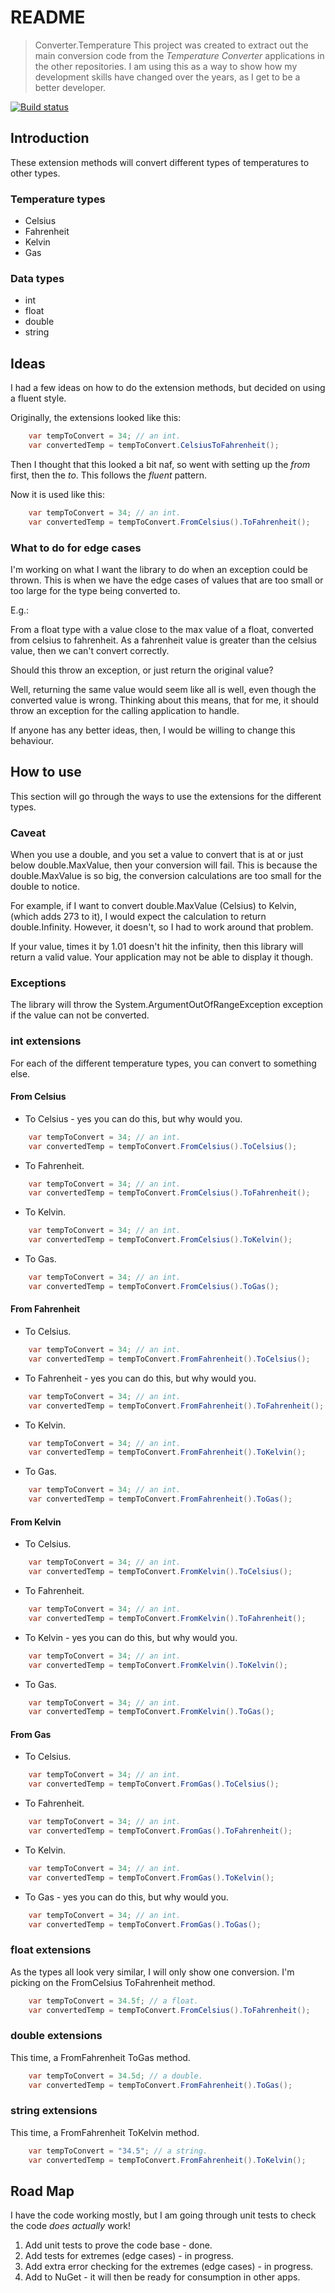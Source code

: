 # README

> Converter.Temperature
> This project was created to extract out the main conversion code from the *Temperature Converter* applications in the other repositories.
> I am using this as a way to show how my development skills have changed over the years, as I get to be a better developer.

[![Build status](https://daeerprojects.visualstudio.com/Converter.Temperature/_apis/build/status/Converter.Temperature)](https://daeerprojects.visualstudio.com/Converter.Temperature/_build/latest?definitionId=8)

## Introduction

These extension methods will convert different types of temperatures to other types.

### Temperature types

* Celsius
* Fahrenheit
* Kelvin
* Gas

### Data types

* int
* float
* double
* string

## Ideas

I had a few ideas on how to do the extension methods, but decided on using a fluent style.

Originally, the extensions looked like this:

``` csharp
    var tempToConvert = 34; // an int.
    var convertedTemp = tempToConvert.CelsiusToFahrenheit();
```

Then I thought that this looked a bit naf, so went with setting up the *from* first, then the *to*.  This follows the *fluent* pattern.

Now it is used like this:

``` csharp
    var tempToConvert = 34; // an int.
    var convertedTemp = tempToConvert.FromCelsius().ToFahrenheit();
```

### What to do for edge cases

I'm working on what I want the library to do when an exception could be thrown.  This is when we have the edge cases of values that are too small or too large for the type being converted to.

E.g.:

From a float type with a value close to the max value of a float, converted from celsius to fahrenheit.  As a fahrenheit value is greater than the celsius value, then we can't convert correctly.

Should this throw an exception, or just return the original value?

Well, returning the same value would seem like all is well, even though the converted value is wrong.  Thinking about this means, that for me, it should throw an exception for the calling application to handle.

If anyone has any better ideas, then, I would be willing to change this behaviour.

## How to use

This section will go through the ways to use the extensions for the different types.

### Caveat

When you use a double, and you set a value to convert that is at or just below double.MaxValue, then your conversion will fail.  This is because the double.MaxValue is so big, the conversion calculations are too small for the double to notice.

For example, if I want to convert double.MaxValue (Celsius) to Kelvin, (which adds 273 to it), I would expect the calculation to return double.Infinity.  However, it doesn't, so I had to work around that problem.

If your value, times it by 1.01 doesn't hit the infinity, then this library will return a valid value.  Your application may not be able to display it though.

### Exceptions

The library will throw the System.ArgumentOutOfRangeException exception if the value can not be converted.

### int extensions

For each of the different temperature types, you can convert to something else.

#### From Celsius

* To Celsius - yes you can do this, but why would you.

``` csharp
    var tempToConvert = 34; // an int.
    var convertedTemp = tempToConvert.FromCelsius().ToCelsius();
```

* To Fahrenheit.

``` csharp
    var tempToConvert = 34; // an int.
    var convertedTemp = tempToConvert.FromCelsius().ToFahrenheit();
```

* To Kelvin.

``` csharp
    var tempToConvert = 34; // an int.
    var convertedTemp = tempToConvert.FromCelsius().ToKelvin();
```

* To Gas.

``` csharp
    var tempToConvert = 34; // an int.
    var convertedTemp = tempToConvert.FromCelsius().ToGas();
```

#### From Fahrenheit

* To Celsius.

``` csharp
    var tempToConvert = 34; // an int.
    var convertedTemp = tempToConvert.FromFahrenheit().ToCelsius();
```

* To Fahrenheit - yes you can do this, but why would you.

``` csharp
    var tempToConvert = 34; // an int.
    var convertedTemp = tempToConvert.FromFahrenheit().ToFahrenheit();
```

* To Kelvin.

``` csharp
    var tempToConvert = 34; // an int.
    var convertedTemp = tempToConvert.FromFahrenheit().ToKelvin();
```

* To Gas.

``` csharp
    var tempToConvert = 34; // an int.
    var convertedTemp = tempToConvert.FromFahrenheit().ToGas();
```

#### From Kelvin

* To Celsius.

``` csharp
    var tempToConvert = 34; // an int.
    var convertedTemp = tempToConvert.FromKelvin().ToCelsius();
```

* To Fahrenheit.

``` csharp
    var tempToConvert = 34; // an int.
    var convertedTemp = tempToConvert.FromKelvin().ToFahrenheit();
```

* To Kelvin - yes you can do this, but why would you.

``` csharp
    var tempToConvert = 34; // an int.
    var convertedTemp = tempToConvert.FromKelvin().ToKelvin();
```

* To Gas.

``` csharp
    var tempToConvert = 34; // an int.
    var convertedTemp = tempToConvert.FromKelvin().ToGas();
```

#### From Gas

* To Celsius.

``` csharp
    var tempToConvert = 34; // an int.
    var convertedTemp = tempToConvert.FromGas().ToCelsius();
```

* To Fahrenheit.

``` csharp
    var tempToConvert = 34; // an int.
    var convertedTemp = tempToConvert.FromGas().ToFahrenheit();
```

* To Kelvin.

``` csharp
    var tempToConvert = 34; // an int.
    var convertedTemp = tempToConvert.FromGas().ToKelvin();
```

* To Gas - yes you can do this, but why would you.

``` csharp
    var tempToConvert = 34; // an int.
    var convertedTemp = tempToConvert.FromGas().ToGas();
```

### float extensions

As the types all look very similar, I will only show one conversion. I'm picking on the FromCelsius ToFahrenheit method.

``` csharp
    var tempToConvert = 34.5f; // a float.
    var convertedTemp = tempToConvert.FromCelsius().ToFahrenheit();
```

### double extensions

This time, a FromFahrenheit ToGas method.

``` csharp
    var tempToConvert = 34.5d; // a double.
    var convertedTemp = tempToConvert.FromFahrenheit().ToGas();
```

### string extensions

This time, a FromFahrenheit ToKelvin method.

``` csharp
    var tempToConvert = "34.5"; // a string.
    var convertedTemp = tempToConvert.FromFahrenheit().ToKelvin();
```

## Road Map

I have the code working mostly, but I am going through unit tests to check the code *does actually* work!

1. Add unit tests to prove the code base - done.
2. Add tests for extremes (edge cases) - in progress.
3. Add extra error checking for the extremes (edge cases) - in progress.
4. Add to NuGet - it will then be ready for consumption in other apps.
